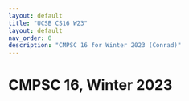 ```yaml
---
layout: default
title: "UCSB CS16 W23"
layout: default
nav_order: 0
description: "CMPSC 16 for Winter 2023 (Conrad)"
---
```


# CMPSC 16, Winter 2023

